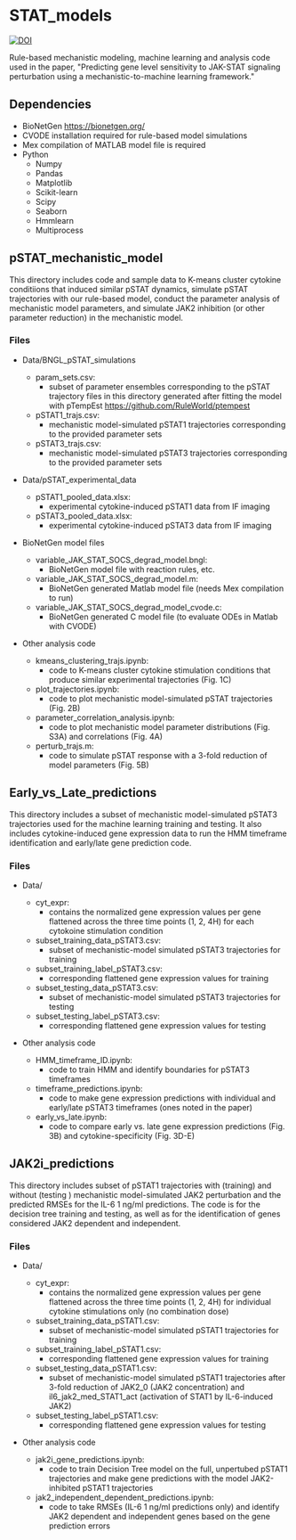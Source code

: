 # STAT_models
[![DOI](https://zenodo.org/badge/584896092.svg)](https://zenodo.org/badge/latestdoi/584896092)

Rule-based mechanistic modeling, machine learning and analysis code used in the paper, "Predicting gene level sensitivity to JAK-STAT signaling perturbation using a mechanistic-to-machine learning framework."

## Dependencies

* BioNetGen https://bionetgen.org/
* CVODE installation required for rule-based model simulations
* Mex compilation of MATLAB model file is required
* Python
    * Numpy
    * Pandas
    * Matplotlib
    * Scikit-learn
    * Scipy
    * Seaborn
    * Hmmlearn 
    * Multiprocess

## pSTAT_mechanistic_model

This directory includes code and sample data to K-means cluster cytokine conditiions that induced similar pSTAT dynamics, simulate pSTAT trajectories with our rule-based model, conduct the parameter analysis of mechanistic model parameters, and simulate JAK2 inhibition (or other parameter reduction) in the mechanistic model.

### Files

* Data/BNGL_pSTAT_simulations
    * param_sets.csv:
        * subset of parameter ensembles corresponding to the pSTAT trajectory files in this directory generated after fitting the model with pTempEst https://github.com/RuleWorld/ptempest
    * pSTAT1_trajs.csv:
        * mechanistic model-simulated pSTAT1 trajectories corresponding to the provided parameter sets
    * pSTAT3_trajs.csv:
        * mechanistic model-simulated pSTAT3 trajectories corresponding to the provided parameter sets

* Data/pSTAT_experimental_data
    * pSTAT1_pooled_data.xlsx:
        * experimental cytokine-induced pSTAT1 data from IF imaging
    * pSTAT3_pooled_data.xlsx:
        * experimental cytokine-induced pSTAT3 data from IF imaging

* BioNetGen model files
    * variable_JAK_STAT_SOCS_degrad_model.bngl:
        * BioNetGen model file with reaction rules, etc.
    * variable_JAK_STAT_SOCS_degrad_model.m:
        * BioNetGen generated Matlab model file (needs Mex compilation to run)
    * variable_JAK_STAT_SOCS_degrad_model_cvode.c:
        * BioNetGen generated C model file (to evaluate ODEs in Matlab with CVODE)

* Other analysis code
    * kmeans_clustering_trajs.ipynb:
        * code to K-means cluster cytokine stimulation conditions that produce similar experimental trajectories (Fig. 1C)
    * plot_trajectories.ipynb:
        * code to plot mechanistic model-simulated pSTAT trajectories (Fig. 2B)
    * parameter_correlation_analysis.ipynb:
        * code to plot mechanistic model parameter distributions (Fig. S3A) and correlations (Fig. 4A)
    * perturb_trajs.m: 
        * code to simulate pSTAT response with a 3-fold reduction of model parameters (Fig. 5B)

## Early_vs_Late_predictions

This directory includes a subset of mechanistic model-simulated pSTAT3 trajectories used for the machine learning training and testing. It also includes cytokine-induced gene expression data to run the HMM timeframe identification and early/late gene prediction code. 

### Files

* Data/
    * cyt_expr:
        * contains the normalized gene expression values per gene flattened across the three time points (1, 2, 4H) for each cytokoine stimulation condition
    * subset_training_data_pSTAT3.csv:
        * subset of mechanistic-model simulated pSTAT3 trajectories for training
    * subset_training_label_pSTAT3.csv:
        * corresponding flattened gene expression values for training
    * subset_testing_data_pSTAT3.csv:
        * subset of mechanistic-model simulated pSTAT3 trajectories for testing
    * subset_testing_label_pSTAT3.csv:
        * corresponding flattened gene expression values for testing

* Other analysis code
    * HMM_timeframe_ID.ipynb: 
        * code to train HMM and identify boundaries for pSTAT3 timeframes
    * timeframe_predictions.ipynb:
        * code to make gene expression predictions with individual and early/late pSTAT3 timeframes (ones noted in the paper)
    * early_vs_late.ipynb:
        * code to compare early vs. late gene expression predictions (Fig. 3B) and cytokine-specificity (Fig. 3D-E)

## JAK2i_predictions

This directory includes subset of pSTAT1 trajectories with (training) and without (testing ) mechanistic model-simulated JAK2 perturbation and the predicted RMSEs for the IL-6 1 ng/ml predictions. The code is for the decision tree training and testing, as well as for the identification of genes considered JAK2 dependent and independent.

### Files

* Data/
    * cyt_expr:
        * contains the normalized gene expression values per gene flattened across the three time points (1, 2, 4H) for individual cytokine stimulations only (no combination dose)
    * subset_training_data_pSTAT1.csv:
        * subset of mechanistic-model simulated pSTAT1 trajectories for training
    * subset_training_label_pSTAT1.csv:
        * corresponding flattened gene expression values for training
    * subset_testing_data_pSTAT1.csv:
        * subset of mechanistic-model simulated pSTAT1 trajectories after 3-fold reduction of JAK2_0 (JAK2 concentration) and il6_jak2_med_STAT1_act (activation of STAT1 by IL-6-induced JAK2)
    * subset_testing_label_pSTAT1.csv:
        * corresponding flattened gene expression values for testing

* Other analysis code
    * jak2i_gene_predictions.ipynb: 
        * code to train Decision Tree model on the full, unpertubed pSTAT1 trajectories and make gene predictions with the model JAK2-inhibited pSTAT1 trajectories
    * jak2_independent_dependent_predictions.ipynb:
        * code to take RMSEs (IL-6 1 ng/ml predictions only) and identify JAK2 dependent and independent genes based on the gene prediction errors 
